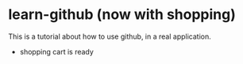 # learn-github (now with shopping)

This is a tutorial about how to use github, in a real application.
- shopping cart is ready